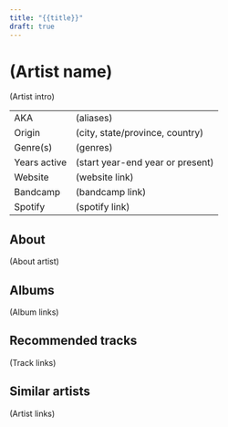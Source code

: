 ```yaml
---
title: "{{title}}"
draft: true
---
```


# (Artist name)

(Artist intro)

|              |                                  |
| ------------ | -------------------------------- |
| AKA          | (aliases)                        |
| Origin       | (city, state/province, country)  |
| Genre(s)     | (genres)                         |
| Years active | (start year-end year or present) |
| Website      | (website link)                   |
| Bandcamp     | (bandcamp link)                  |
| Spotify      | (spotify link)                   |

## About
(About artist)

## Albums
(Album links)

## Recommended tracks
(Track links)

## Similar artists
(Artist links)